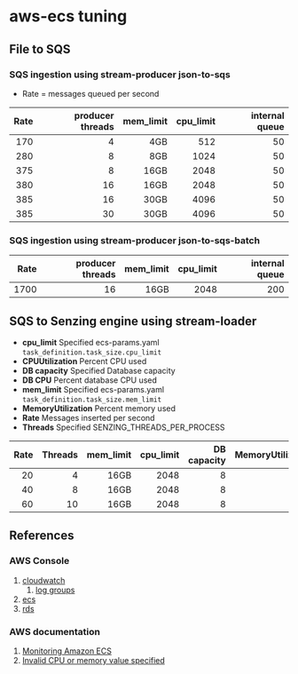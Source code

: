 # aws-ecs tuning


## File to SQS

### SQS ingestion using stream-producer json-to-sqs

- Rate = messages queued per second

| Rate | producer threads | mem_limit | cpu_limit | internal queue |
|-----:|-----------------:|----------:|----------:|---------------:|
|  170 |                4 |       4GB |       512 |             50 |
|  280 |                8 |       8GB |      1024 |             50 |
|  375 |                8 |      16GB |      2048 |             50 |
|  380 |               16 |      16GB |      2048 |             50 |
|  385 |               16 |      30GB |      4096 |             50 |
|  385 |               30 |      30GB |      4096 |             50 |


### SQS ingestion using stream-producer json-to-sqs-batch

| Rate | producer threads | mem_limit | cpu_limit | internal queue |
|-----:|-----------------:|----------:|----------:|---------------:|
| 1700 |               16 |      16GB |      2048 |            200 |

## SQS to Senzing engine using stream-loader

- **cpu_limit** Specified ecs-params.yaml `task_definition.task_size.cpu_limit`
- **CPUUtilization** Percent CPU used
- **DB capacity** Specified Database capacity
- **DB CPU** Percent database CPU used
- **mem_limit** Specified ecs-params.yaml `task_definition.task_size.mem_limit`
- **MemoryUtilization** Percent memory used
- **Rate** Messages inserted per second
- **Threads** Specified SENZING_THREADS_PER_PROCESS

| Rate | Threads | mem_limit | cpu_limit | DB capacity | MemoryUtilization | CPUUtilization | DB CPU |
|-----:|--------:|----------:|----------:|------------:|------------------:|---------------:|-------:|
|   20 |       4 |      16GB |      2048 |           8 |               18% |            23% |    25% |
|   40 |       8 |      16GB |      2048 |           8 |               20% |            55% |    42% |
|   60 |      10 |      16GB |      2048 |           8 |               23% |            84% |    60% |

## References

### AWS Console

1. [cloudwatch](https://console.aws.amazon.com/cloudwatch/home)
    1. [log groups](https://console.aws.amazon.com/cloudwatch/home?#logsV2:log-groups)
1. [ecs](https://console.aws.amazon.com/ecs/home)
1. [rds](https://console.aws.amazon.com/rds/home?#databases:)

### AWS documentation

1. [Monitoring Amazon ECS](https://docs.aws.amazon.com/AmazonECS/latest/developerguide/ecs_monitoring.html)
1. [Invalid CPU or memory value specified](https://docs.aws.amazon.com/AmazonECS/latest/developerguide/task-cpu-memory-error.html)
